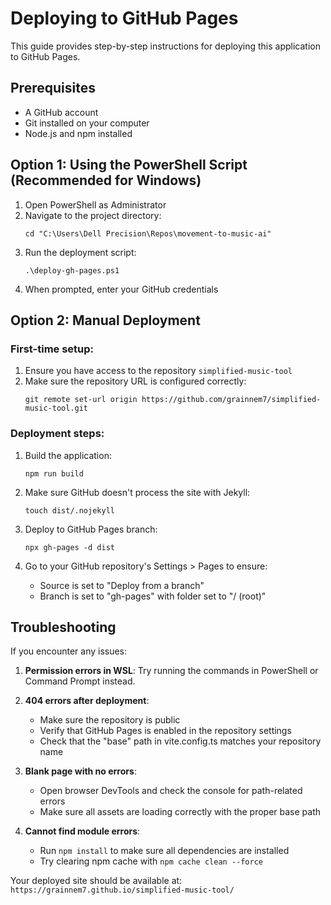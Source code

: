 # Deploying to GitHub Pages

This guide provides step-by-step instructions for deploying this application to GitHub Pages.

## Prerequisites

- A GitHub account
- Git installed on your computer
- Node.js and npm installed

## Option 1: Using the PowerShell Script (Recommended for Windows)

1. Open PowerShell as Administrator
2. Navigate to the project directory:
   ```
   cd "C:\Users\Dell Precision\Repos\movement-to-music-ai"
   ```
3. Run the deployment script:
   ```
   .\deploy-gh-pages.ps1
   ```
4. When prompted, enter your GitHub credentials

## Option 2: Manual Deployment

### First-time setup:

1. Ensure you have access to the repository `simplified-music-tool`
2. Make sure the repository URL is configured correctly:
   ```
   git remote set-url origin https://github.com/grainnem7/simplified-music-tool.git
   ```

### Deployment steps:

1. Build the application:
   ```
   npm run build
   ```

2. Make sure GitHub doesn't process the site with Jekyll:
   ```
   touch dist/.nojekyll
   ```

3. Deploy to GitHub Pages branch:
   ```
   npx gh-pages -d dist
   ```

4. Go to your GitHub repository's Settings > Pages to ensure:
   - Source is set to "Deploy from a branch"
   - Branch is set to "gh-pages" with folder set to "/ (root)"

## Troubleshooting

If you encounter any issues:

1. **Permission errors in WSL**: Try running the commands in PowerShell or Command Prompt instead.

2. **404 errors after deployment**: 
   - Make sure the repository is public
   - Verify that GitHub Pages is enabled in the repository settings
   - Check that the "base" path in vite.config.ts matches your repository name

3. **Blank page with no errors**:
   - Open browser DevTools and check the console for path-related errors
   - Make sure all assets are loading correctly with the proper base path

4. **Cannot find module errors**:
   - Run `npm install` to make sure all dependencies are installed
   - Try clearing npm cache with `npm cache clean --force`

Your deployed site should be available at: `https://grainnem7.github.io/simplified-music-tool/`